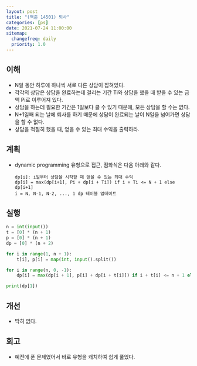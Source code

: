 ```yaml
---
layout: post
title: "(백준 14501) 퇴사"
categories: [ps]
date: 2021-07-24 11:00:00
sitemap:
  changefreq: daily
  priority: 1.0
---
```


## 이해

- N일 동안 하루에 하나씩 서로 다른 상담이 잡혀있다.
- 각각의 상담은 상담을 완료하는데 걸리는 기간 Ti와 상담을 했을 때 받을 수 있는 금액 Pi로 이루어져 있다.
- 상담을 하는데 필요한 기간은 1일보다 클 수 있기 때문에, 모든 상담을 할 수는 없다.
- N+1일째 되는 날에 퇴사를 하기 때문에 상담이 완료되는 날이 N일을 넘어가면 상담을 할 수 없다.
- 상담을 적절히 했을 때, 얻을 수 있는 최대 수익을 출력하라.

## 계획

- dynamic programming 유형으로 접근, 점화식은 다음 아래와 같다.

  ```
  dp[i]: i일부터 상담을 시작할 때 얻을 수 있는 최대 수익
  dp[i] = max(dp[i+1], Pi + dp[i + Ti]) if i + Ti <= N + 1 else dp[i+1]
  i = N, N-1, N-2, ..., 1 dp 테이블 업데이트
  ```

## 실행

```python
n = int(input())
t = [0] * (n + 1)
p = [0] * (n + 1)
dp = [0] * (n + 2)

for i in range(1, n + 1):
    t[i], p[i] = map(int, input().split())

for i in range(n, 0, -1):
    dp[i] = max(dp[i + 1], p[i] + dp[i + t[i]]) if i + t[i] <= n + 1 else dp[i + 1]

print(dp[1])
```

## 개선

- 딱히 없다.

## 회고

- 예전에 푼 문제였어서 바로 유형을 캐치하여 쉽게 풀었다.
